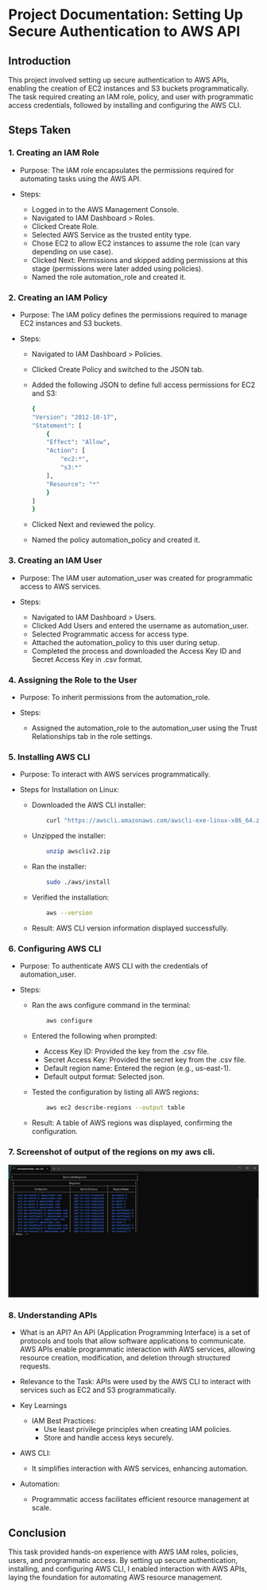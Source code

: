 # Project Documentation: Setting Up Secure Authentication to AWS API

## Introduction
This project involved setting up secure authentication to AWS APIs, enabling the creation of EC2 instances and S3 buckets programmatically. The task required creating an IAM role, policy, and user with programmatic access credentials, followed by installing and configuring the AWS CLI.

## Steps Taken
###  1. Creating an IAM Role
- Purpose: The IAM role encapsulates the permissions required for automating tasks using the AWS API.

- Steps:
    - Logged in to the AWS Management Console.
    - Navigated to IAM Dashboard > Roles.
    - Clicked Create Role.
    - Selected AWS Service as the trusted entity type.
    - Chose EC2 to allow EC2 instances to assume the role (can vary depending on use case).
    - Clicked Next: Permissions and skipped adding permissions at this stage (permissions were later added using policies).
    - Named the role automation_role and created it.


### 2. Creating an IAM Policy
- Purpose: The IAM policy defines the permissions required to manage EC2 instances and S3 buckets.

- Steps:
    - Navigated to IAM Dashboard > Policies.
    - Clicked Create Policy and switched to the JSON tab.
    - Added the following JSON to define full access permissions for EC2 and S3:

        ```bash
        {
        "Version": "2012-10-17",
        "Statement": [
            {
            "Effect": "Allow",
            "Action": [
                "ec2:*",
                "s3:*"
            ],
            "Resource": "*"
            }
        ]
        }
        ```

    - Clicked Next and reviewed the policy.
    - Named the policy automation_policy and created it.


### 3. Creating an IAM User
- Purpose: The IAM user automation_user was created for programmatic access to AWS services.

- Steps:
    - Navigated to IAM Dashboard > Users.
    - Clicked Add Users and entered the username as automation_user.
    - Selected Programmatic access for access type.
    - Attached the automation_policy to this user during setup.
    - Completed the process and downloaded the Access Key ID and Secret Access Key in .csv format.


### 4. Assigning the Role to the User
- Purpose: To inherit permissions from the automation_role.

- Steps:
    - Assigned the automation_role to the automation_user using the Trust Relationships tab in the role settings.


### 5. Installing AWS CLI
- Purpose: To interact with AWS services programmatically.

- Steps for Installation on Linux:
    - Downloaded the AWS CLI installer:
        ```bash
            curl "https://awscli.amazonaws.com/awscli-exe-linux-x86_64.zip" -o "awscliv2.zip"
        ```

    - Unzipped the installer:
        ```bash
            unzip awscliv2.zip
        ```

    - Ran the installer:
        ```bash
            sudo ./aws/install
        ```

    - Verified the installation:
        ```bash
            aws --version
        ```

    - Result: AWS CLI version information displayed successfully.


### 6. Configuring AWS CLI
- Purpose: To authenticate AWS CLI with the credentials of automation_user.

- Steps:
    - Ran the aws configure command in the terminal:
        ```bash
            aws configure
        ```
        
    - Entered the following when prompted:
        - Access Key ID: Provided the key from the .csv file.
        - Secret Access Key: Provided the secret key from the .csv file.
        - Default region name: Entered the region (e.g., us-east-1).
        - Default output format: Selected json.

    - Tested the configuration by listing all AWS regions:
        ```bash
            aws ec2 describe-regions --output table
        ```

    - Result: A table of AWS regions was displayed, confirming the configuration.


### 7. Screenshot of output of the regions on my aws cli.
![aws_region_list_table](./aws_region_list_table.png)


### 8. Understanding APIs
- What is an API?
An API (Application Programming Interface) is a set of protocols and tools that allow software applications to communicate.
AWS APIs enable programmatic interaction with AWS services, allowing resource creation, modification, and deletion through structured requests.

- Relevance to the Task:
APIs were used by the AWS CLI to interact with services such as EC2 and S3 programmatically.

- Key Learnings
    - IAM Best Practices:
        - Use least privilege principles when creating IAM policies.
        - Store and handle access keys securely.

- AWS CLI:
    - It simplifies interaction with AWS services, enhancing automation.

- Automation:
    - Programmatic access facilitates efficient resource management at scale.


## Conclusion
This task provided hands-on experience with AWS IAM roles, policies, users, and programmatic access. By setting up secure authentication, installing, and configuring AWS CLI, I enabled interaction with AWS APIs, laying the foundation for automating AWS resource management.